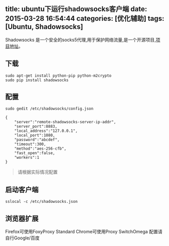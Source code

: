 title: ubuntu下运行shadowsocks客户端
date: 2015-03-28 16:54:44
categories: [优化辅助]
tags: [Ubuntu, Shadowsocks]
---
Shadowsocks 是一个安全的socks5代理,用于保护网络流量,是一个开源项目,[项目地址](https://github.com/shadowsocks/shadowsocks)。<!--more-->

## 下载
```
sudo apt-get install python-pip python-m2crypto
sudo pip install shadowsocks
```
## 配置
`sudo gedit /etc/shadowsocks/config.json`
```
{
    "server":"remote-shadowsocks-server-ip-addr",
    "server_port":8883,
    "local_address":"127.0.0.1",
    "local_port":1080,
    "password":"abcdef",
    "timeout":300,
    "method":"aes-256-cfb",
    "fast_open":false,
    "workers":1
}
```
> 请根据实际情况配置

## 启动客户端
`sslocal -c /etc/shadowsocks.json`

## 浏览器扩展
Firefox可使用FoxyProxy Standard
Chrome可使用Proxy SwitchOmega
配置请自行Google/百度